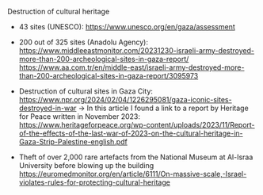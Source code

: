 Destruction of cultural heritage

- 43 sites (UNESCO): https://www.unesco.org/en/gaza/assessment

- 200 out of 325 sites (Anadolu Agency): https://www.middleeastmonitor.com/20231230-israeli-army-destroyed-more-than-200-archeological-sites-in-gaza-report/
https://www.aa.com.tr/en/middle-east/israeli-army-destroyed-more-than-200-archeological-sites-in-gaza-report/3095973

- Destruction of cultural sites in Gaza City: https://www.npr.org/2024/02/04/1226295081/gaza-iconic-sites-destroyed-in-war
-> In this article I found a link to a report by Heritage for Peace written in November 2023: https://www.heritageforpeace.org/wp-content/uploads/2023/11/Report-of-the-effects-of-the-last-war-of-2023-on-the-cultural-heritage-in-Gaza-Strip-Palestine-english.pdf


- Theft of over 2,000 rare artefacts from the National Museum at Al-Israa University before blowing up the building
https://euromedmonitor.org/en/article/6111/On-massive-scale,-Israel-violates-rules-for-protecting-cultural-heritage
